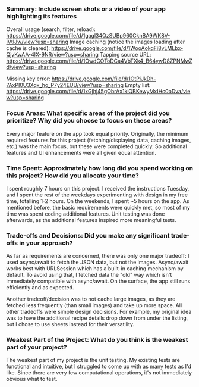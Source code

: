 
### Summary: Include screen shots or a video of your app highlighting its features

Overall usage (search, filter, reload): https://drive.google.com/file/d/1gagl34QzSUBp960CknBA9WK8V-IVtIJw/view?usp=sharing
Image caching (notice the images loading after cache is cleared): https://drive.google.com/file/d/1WooAokqFi8vLMLbx-QjyKwAA-4lX-9NR/view?usp=sharing
Tapping source URL: https://drive.google.com/file/d/1OwdCOToDCa4VbTXk4_B64ywD8ZPNMwZd/view?usp=sharing

Missing key error: https://drive.google.com/file/d/1OtPiJkDh-7AxPI0U3Xqx_ho_P7y24EUU/view?usp=sharing
Empty list: https://drive.google.com/file/d/1xGjhj45gObrAx1kiQBKewyMxIHc0bDva/view?usp=sharing

### Focus Areas: What specific areas of the project did you prioritize? Why did you choose to focus on these areas?

Every major feature on the app took equal priority. Originally, the minimum required features for this project (fetching/displaying data, caching images, etc.) was the main focus, but these were completed quickly. So additional features and UI enhancements were all given equal attention.

### Time Spent: Approximately how long did you spend working on this project? How did you allocate your time?

I spent roughly 7 hours on this project. I received the instructions Tuesday, and I spent the rest of the weekdays experimenting with design in my free time, totalling 1-2 hours. On the weekends, I spent ~5 hours on the app. As mentioned before, the basic requirements were quickly met, so most of my time was spent coding additional features. Unit testing was done afterwards, as the additional features inspired more meaningful tests.

### Trade-offs and Decisions: Did you make any significant trade-offs in your approach?

As far as requirements are concerned, there was only one major tradeoff: I used async/await to fetch the JSON data, but not the images. Async/await works best with URLSession which has a built-in caching mechanism by default. To avoid using that, I fetched data the "old" way which isn't immediately compatible with async/await. On the surface, the app still runs efficiently and as expected.

Another tradeoff/decision was to not cache large images, as they are fetched less frequently (than small images) and take up more space.
All other tradeoffs were simple design decisions. For example, my original idea was to have the additional recipe details drop down from under the listing, but I chose to use sheets instead for their versatility.

### Weakest Part of the Project: What do you think is the weakest part of your project?

The weakest part of my project is the unit testing. My existing tests are functional and intuitive, but I struggled to come up with as many tests as I'd like. Since there are very few computational operations, it's not immediately obvious what to test.

